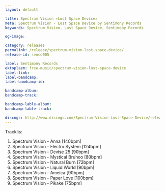```yaml
---
layout: default

title: Spectrum Vision «Lost Space Device»
meta: Spectrum Vision - Lost Space Device by Sentimony Records
keywords: Spectrum Vision, Lost Space Device, Sentimony Records

og-image: 

category: releases
permalink: /release/spectrum-vision-lost-space-device/
release-id: sencd005

label: Sentimony Records
ektoplazm: free-music/spectrum-vision-lost-space-device
label-link: 
label-bandcamp: 
label-bandcamp-id: 

bandcamp-album: 
bandcamp-track: 

bandcamp-lable-album: 
bandcamp-lable-track: 

discogs: http://www.discogs.com/Spectrum-Vision-Lost-Space-Device/release/1547476
---
```


Tracklis:

01. Spectrum Vision - Anna [140bpm]
02. Spectrum Vision - Electro System [124bpm]
03. Spectrum Vision - Devise 25 [90bpm]
04. Spectrum Vision - Mystical Bruhoo [80bpm]
05. Spectrum Vision - Natural Burn [72bpm]
06. Spectrum Vision - Liquid World [90bpm]
07. Spectrum Vision - Ameica [90bpm]
08. Spectrum Vision - Paper Love [100bpm]
09. Spectrum Vision - Pikake [75bpm]


